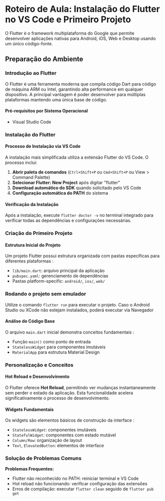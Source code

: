 # Roteiro de Aula: Instalação do Flutter no VS Code e Primeiro Projeto

O Flutter é o framework multiplataforma do Google que permite desenvolver aplicações nativas para Android, iOS, Web e Desktop usando um único código-fonte.

## Preparação do Ambiente

### **Introdução ao Flutter**

O Flutter é uma ferramenta moderna que compila código Dart para código de máquina ARM ou Intel, garantindo alta performance em qualquer dispositivo. A principal vantagem é poder desenvolver para múltiplas plataformas mantendo uma única base de código.

#### **Pré-requisitos por Sistema Operacional**

- Visual Studio Code

### Instalação do Flutter

#### **Processo de Instalação via VS Code**

A instalação mais simplificada utiliza a extensão Flutter do VS Code. O processo inclui:

1. **Abrir paleta de comandos** (`Ctrl+Shift+P` ou `Cmd+Shift+P` ou View > Command Palette)
2. **Selecionar Flutter: New Project** após digitar "flutter"
3. **Download automático do SDK** quando solicitado pelo VS Code
4. **Configuração automática do PATH** do sistema

#### **Verificação da Instalação**

Após a instalação, execute `flutter doctor -v` no terminal integrado para verificar todas as dependências e configurações necessárias.

### Criação do Primeiro Projeto

#### **Estrutura Inicial do Projeto**

Um projeto Flutter possui estrutura organizada com pastas específicas para diferentes plataformas :

- `lib/main.dart`: arquivo principal da aplicação
- `pubspec.yaml`: gerenciamento de dependências
- Pastas platform-specific: `android/`, `ios/`, `web/`

### **Rodando o projeto sem emulador**

Utilize o comando `flutter run` para executar o projeto. Caso o Android Studio ou XCode não estejam instalados, poderá executar via Navegador

#### **Análise do Código Base**

O arquivo `main.dart` inicial demonstra conceitos fundamentais :

- Função `main()` como ponto de entrada
- `StatelessWidget` para componentes imutáveis
- `MaterialApp` para estrutura Material Design

### Personalização e Conceitos

#### **Hot Reload e Desenvolvimento**

O Flutter oferece **Hot Reload**, permitindo ver mudanças instantaneamente sem perder o estado da aplicação. Esta funcionalidade acelera significativamente o processo de desenvolvimento.

#### **Widgets Fundamentais**

Os widgets são elementos básicos de construção da interface :

- `StatelessWidget`: componentes imutáveis
- `StatefulWidget`: componentes com estado mutável
- `Column/Row`: organização de layout
- `Text`, `ElevatedButton`: elementos de interface

### Solução de Problemas Comuns

**Problemas Frequentes:**

- Flutter não reconhecido no PATH: reiniciar terminal e VS Code
- Hot reload não funcionando: verificar configuração das extensões
- Erros de compilação: executar `flutter clean` seguido de `flutter pub get`
